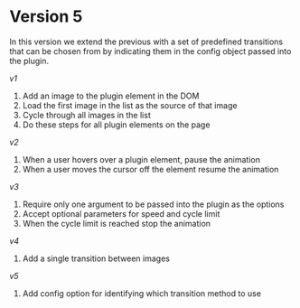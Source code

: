 # Version 5

In this version we extend the previous with a set of predefined transitions that can be chosen from by indicating them in the config object passed into the plugin.

*v1*
1. Add an image to the plugin element in the DOM
2. Load the first image in the list as the source of that image
3. Cycle through all images in the list
4. Do these steps for all plugin elements on the page

*v2*
1. When a user hovers over a plugin element, pause the animation
2. When a user moves the cursor off the element resume the animation

*v3*
1. Require only one argument to be passed into the plugin as the options
2. Accept optional parameters for speed and cycle limit
3. When the cycle limit is reached stop the animation

*v4*
1. Add a single transition between images

*v5*
1. Add config option for identifying which transition method to use